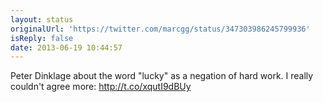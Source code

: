 ```yaml
---
layout: status
originalUrl: 'https://twitter.com/marcgg/status/347303986245799936'
isReply: false
date: 2013-06-19 10:44:57
---
```


Peter Dinklage about the word "lucky" as a negation of hard work. I really couldn't agree more: http://t.co/xqutI9dBUy
